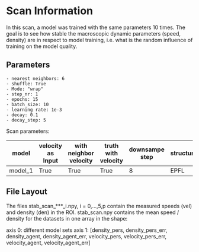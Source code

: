 
# Scan Information

In this scan, a model was trained with the same parameters 10 times. The goal is to see how stable the macroscopic dynamic parameters (speed, density) are in respect to model training, i.e. what is the random influence of training on the model quality.

## Parameters

	- nearest neighbors: 6
  	- shuffle: True
  	- Mode: "wrap"
  	- step_nr: 1
  	- epochs: 15
  	- batch_size: 10
  	- learning rate: 1e-3
  	- decay: 0.1
  	- decay_step: 5

Scan parameters:

model | velocity as Input | with neighbor velocity | truth with velocity | downsampe step | structure
------| ------------------|------------------------|---------------------|----------------|-----------
model_1 | True | True | True | 8 | EPFL


## File Layout

The files stab_scan_***_i.npy, i = 0,...,5,p contain the measured speeds (vel) and density (den) in the ROI.
stab_scan.npy contains the mean speed / density for the datasets in one array in the shape:

axis 0: different model sets
axis 1: [density_pers, density_pers_err, density_agent, density_agent_err, 
	velocity_pers, velocity_pers_err, velocity_agent, velocity_agent_err]